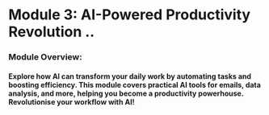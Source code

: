 # Module 3: AI-Powered Productivity Revolution ..

### Module Overview:

#### Explore how AI can transform your daily work by automating tasks and boosting efficiency. This module covers practical AI tools for emails, data analysis, and more, helping you become a productivity powerhouse. Revolutionise your workflow with AI!
